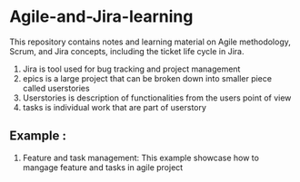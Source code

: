 # Agile-and-Jira-learning
This repository contains notes and learning material on Agile methodology, Scrum, and Jira concepts, including the ticket life cycle in Jira.

1. Jira is tool used for bug tracking and project management
2. epics is a large project that can be broken down into smaller piece called userstories
3. Userstories is description of functionalities from the users point of view
4. tasks is individual work that are part of userstory
   


## Example :
1. Feature and task management:
 This example showcase how to mangage  feature and tasks in agile project

